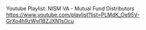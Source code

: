 Youtube Playlist:
NISM VA - Mutual Fund Distributors
https://www.youtube.com/playlist?list=PLMdK_Oe95V-GrXo4h9zWyl1BZJXN1sOcu
